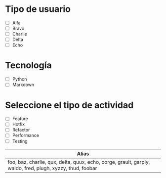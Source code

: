 # Tipo de usuario
- [ ] Alfa
- [ ] Bravo 
- [ ] Charlie
- [ ] Delta
- [ ] Echo

# Tecnología
- [ ] Python 
- [ ] Markdown

# Seleccione el tipo de actividad
- [ ] Feature
- [ ] Hotfix
- [ ] Refactor
- [ ] Performance
- [ ] Testing

|Alias  | 
|----------------------------------------------------------------------------------------------------
| foo, baz, charlie, qux, delta, quux, echo, corge, grault, garply, waldo, fred, plugh, xyzzy, thud, foobar |
